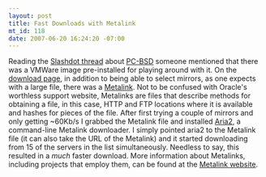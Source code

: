```yaml
--- 
layout: post
title: Fast Downloads with Metalink
mt_id: 118
date: 2007-06-20 16:24:20 -07:00
---
```

Reading the [Slashdot thread](http://bsd.slashdot.org/article.pl?sid=07/06/19/1847206) about [PC-BSD](http://en.wikipedia.org/wiki/PC-BSD) someone mentioned that there was a VMWare image pre-installed for playing around with it.  On the [download page](http://www.pcbsd.org/?p=download#vmware), in addition to being able to select mirrors, as one expects with a large file, there was a [Metalink](http://en.wikipedia.org/wiki/Metalink).  Not to be confused with Oracle's worthless support website, Metalinks are files that describe methods for obtaining a file, in this case, HTTP and FTP locations where it is available and hashes for pieces of the file.  After first trying a couple of mirrors and only getting ~60Kb/s I grabbed the Metalink file and installed [Aria2](http://aria2.sourceforge.net/), a command-line Metalink downloader.  I simply pointed aria2 to the Metalink file (it can also take the URL of the Metalink) and it started downloading from 15 of the servers in the list simultaneously.  Needless to say, this resulted in a *much* faster download.  More information about Metalinks, including projects that employ them, can be found at the [Metalink website](http://metalinker.org/).
